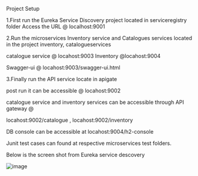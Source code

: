 Project Setup

1.First run the Eureka Service Discovery project located in serviceregistry folder
Access the URL @ localhost:9001

2.Run the microservices Inventory service and Catalogues services located in the project inventory, catalogueservices

catalogue service @ locahost:9003  Inventory @locahost:9004

Swagger-ui @ locahost:9003/swagger-ui.html

3.Finally run the API service locate in apigate

post run it can be accessible @ locahost:9002

catalogue service and inventory services can be accessible through API gateway @

locahost:9002/catalogue , locahost:9002/inventory

DB console can be accessible at locahost:9004/h2-console

Junit test cases can found at respective microservices test folders.

Below is the screen shot from Eureka service descovery

![image](https://user-images.githubusercontent.com/98443590/161444307-bf8eb609-1a47-4db3-8b9b-62ad7c10196d.png)







